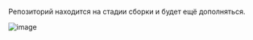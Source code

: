 Репозиторий находится на стадии сборки и будет ещё дополняться.


![image](https://github.com/user-attachments/assets/de0d1701-0af1-41fa-a311-0ade83b7b50f)
